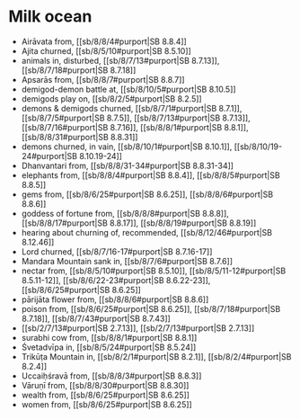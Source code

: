 # Milk ocean

* Airāvata from, [[sb/8/8/4#purport|SB 8.8.4]]
* Ajita churned, [[sb/8/5/10#purport|SB 8.5.10]]
* animals in, disturbed, [[sb/8/7/13#purport|SB 8.7.13]], [[sb/8/7/18#purport|SB 8.7.18]]
* Apsarās from, [[sb/8/8/7#purport|SB 8.8.7]]
* demigod-demon battle at, [[sb/8/10/5#purport|SB 8.10.5]]
* demigods play on, [[sb/8/2/5#purport|SB 8.2.5]]
* demons & demigods churned, [[sb/8/7/1#purport|SB 8.7.1]], [[sb/8/7/5#purport|SB 8.7.5]], [[sb/8/7/13#purport|SB 8.7.13]], [[sb/8/7/16#purport|SB 8.7.16]], [[sb/8/8/1#purport|SB 8.8.1]], [[sb/8/8/31#purport|SB 8.8.31]]
* demons churned, in vain, [[sb/8/10/1#purport|SB 8.10.1]], [[sb/8/10/19-24#purport|SB 8.10.19-24]]
* Dhanvantari from, [[sb/8/8/31-34#purport|SB 8.8.31-34]]
* elephants from, [[sb/8/8/4#purport|SB 8.8.4]], [[sb/8/8/5#purport|SB 8.8.5]]
* gems from, [[sb/8/6/25#purport|SB 8.6.25]], [[sb/8/8/6#purport|SB 8.8.6]]
* goddess of fortune from, [[sb/8/8/8#purport|SB 8.8.8]], [[sb/8/8/17#purport|SB 8.8.17]], [[sb/8/8/19#purport|SB 8.8.19]]
* hearing about churning of, recommended, [[sb/8/12/46#purport|SB 8.12.46]]
* Lord churned, [[sb/8/7/16-17#purport|SB 8.7.16-17]]
* Mandara Mountain sank in, [[sb/8/7/6#purport|SB 8.7.6]]
* nectar from, [[sb/8/5/10#purport|SB 8.5.10]], [[sb/8/5/11-12#purport|SB 8.5.11-12]], [[sb/8/6/22-23#purport|SB 8.6.22-23]], [[sb/8/6/25#purport|SB 8.6.25]]
* pārijāta flower from, [[sb/8/8/6#purport|SB 8.8.6]]
* poison from, [[sb/8/6/25#purport|SB 8.6.25]], [[sb/8/7/18#purport|SB 8.7.18]], [[sb/8/7/43#purport|SB 8.7.43]]
*  [[sb/2/7/13#purport|SB 2.7.13]], [[sb/2/7/13#purport|SB 2.7.13]]
* surabhi cow from, [[sb/8/8/1#purport|SB 8.8.1]]
* Śvetadvīpa in, [[sb/8/5/24#purport|SB 8.5.24]]
* Trikūṭa Mountain in, [[sb/8/2/1#purport|SB 8.2.1]], [[sb/8/2/4#purport|SB 8.2.4]]
* Uccaiḥśravā from, [[sb/8/8/3#purport|SB 8.8.3]]
* Vāruṇī from, [[sb/8/8/30#purport|SB 8.8.30]]
* wealth from, [[sb/8/6/25#purport|SB 8.6.25]]
* women from, [[sb/8/6/25#purport|SB 8.6.25]]
